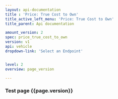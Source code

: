 ```yaml
---
layout: api-documentation
title : 'Price: True Cost to Own'
title_active_left_menu: 'Price: True Cost to Own'
title_parent: Api documentation

amount_version: 2
spec: price_true_cost_to_own
version: v1
api: vehicle
dropdown-link: 'Select an Endpoint'


level: 2
overview: page_version

---
```



### Test page {{page.version}}


